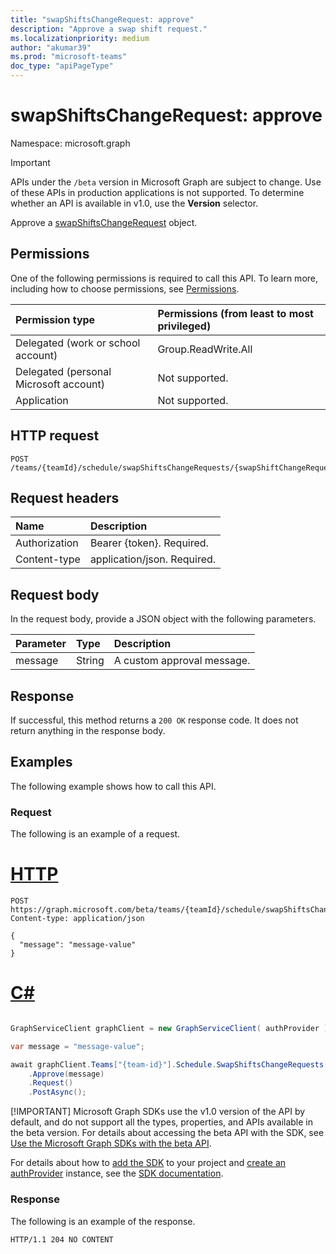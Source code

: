 ```yaml
---
title: "swapShiftsChangeRequest: approve"
description: "Approve a swap shift request."
ms.localizationpriority: medium
author: "akumar39"
ms.prod: "microsoft-teams"
doc_type: "apiPageType"
---
```


# swapShiftsChangeRequest: approve

Namespace: microsoft.graph

> [!IMPORTANT]
> APIs under the `/beta` version in Microsoft Graph are subject to change. Use of these APIs in production applications is not supported. To determine whether an API is available in v1.0, use the **Version** selector.

Approve a [swapShiftsChangeRequest](../resources/swapshiftschangerequest.md) object.

## Permissions

One of the following permissions is required to call this API. To learn more, including how to choose permissions, see [Permissions](/graph/permissions-reference).

| Permission type                        | Permissions (from least to most privileged) |
|:---------------------------------------|:--------------------------------------------|
| Delegated (work or school account)     | Group.ReadWrite.All |
| Delegated (personal Microsoft account) | Not supported. |
| Application                            | Not supported. |

## HTTP request

<!-- { "blockType": "ignored" } -->

```http
POST /teams/{teamId}/schedule/swapShiftsChangeRequests/{swapShiftChangeRequestId}/approve
```

## Request headers

| Name          | Description   |
|:--------------|:--------------|
| Authorization | Bearer {token}. Required. |
| Content-type | application/json. Required. |

## Request body

In the request body, provide a JSON object with the following parameters.

| Parameter    | Type        | Description |
|:-------------|:------------|:------------|
|message|String|A custom approval message.|

## Response

If successful, this method returns a `200 OK` response code. It does not return anything in the response body.

## Examples

The following example shows how to call this API.

### Request

The following is an example of a request.

# [HTTP](#tab/http)
<!-- {
  "blockType": "request",
  "name": "swapshiftchangerequest_approve"
}-->

```http
POST https://graph.microsoft.com/beta/teams/{teamId}/schedule/swapShiftsChangeRequests/{swapShiftChangeRequestId}/approve
Content-type: application/json

{
  "message": "message-value"
}
```

# [C#](#tab/csharp)

```csharp

GraphServiceClient graphClient = new GraphServiceClient( authProvider );

var message = "message-value";

await graphClient.Teams["{team-id}"].Schedule.SwapShiftsChangeRequests["{swapShiftsChangeRequest-id}"]
	.Approve(message)
	.Request()
	.PostAsync();

```


 [!IMPORTANT]
 Microsoft Graph SDKs use the v1.0 version of the API by default, and do not support all the types, properties, and APIs available in the beta version. For details about accessing the beta API with the SDK, see [Use the Microsoft Graph SDKs with the beta API](/graph/sdks/use-beta).

 For details about how to [add the SDK](/graph/sdks/sdk-installation) to your project and [create an authProvider](/graph/sdks/choose-authentication-providers) instance, see the [SDK documentation](/graph/sdks/sdks-overview).

### Response

The following is an example of the response.
<!-- {
  "blockType": "response"
} -->

```http
HTTP/1.1 204 NO CONTENT
```

<!-- uuid: 16cd6b66-4b1a-43a1-adaf-3a886856ed98
2019-02-04 14:57:30 UTC -->
<!-- {
  "type": "#page.annotation",
  "description": "swapShiftChangeRequest: approve",
  "keywords": "",
  "section": "documentation",
  "tocPath": ""
}-->


